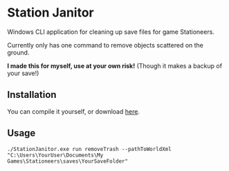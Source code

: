 # Station Janitor
Windows CLI application for cleaning up save files for game Stationeers.

Currently only has one command to remove objects scattered on the ground.

**I made this for myself, use at your own risk!** (Though it makes a backup of your save!)

## Installation
You can compile it yourself, or download [here](https://github.com/Em3rgencyLT/StationJanitor/releases/download/0.01/StationJanitor.7z).

## Usage
```
./StationJanitor.exe run removeTrash --pathToWorldXml "C:\Users\YourUser\Documents\My Games\Stationeers\saves\YourSaveFolder"
```
